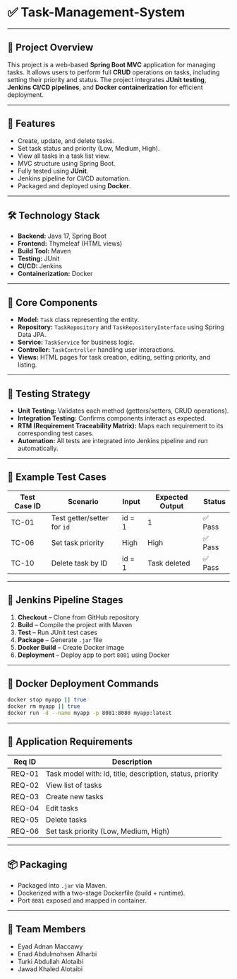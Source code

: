 
# ✅ Task-Management-System


---

## 📌 Project Overview

This project is a web-based **Spring Boot MVC** application for managing tasks. It allows users to perform full **CRUD** operations on tasks, including setting their priority and status. The project integrates **JUnit testing**, **Jenkins CI/CD pipelines**, and **Docker containerization** for efficient deployment.

---

## 🧩 Features

- Create, update, and delete tasks.
- Set task status and priority (Low, Medium, High).
- View all tasks in a task list view.
- MVC structure using Spring Boot.
- Fully tested using **JUnit**.
- Jenkins pipeline for CI/CD automation.
- Packaged and deployed using **Docker**.

---

## 🛠️ Technology Stack

- **Backend:** Java 17, Spring Boot
- **Frontend:** Thymeleaf (HTML views)
- **Build Tool:** Maven
- **Testing:** JUnit
- **CI/CD:** Jenkins
- **Containerization:** Docker

---

## 📂 Core Components

- **Model:** `Task` class representing the entity.
- **Repository:** `TaskRepository` and `TaskRepositoryInterface` using Spring Data JPA.
- **Service:** `TaskService` for business logic.
- **Controller:** `TaskController` handling user interactions.
- **Views:** HTML pages for task creation, editing, setting priority, and listing.

---

## 🧪 Testing Strategy

- **Unit Testing:** Validates each method (getters/setters, CRUD operations).
- **Integration Testing:** Confirms components interact as expected.
- **RTM (Requirement Traceability Matrix):** Maps each requirement to its corresponding test cases.
- **Automation:** All tests are integrated into Jenkins pipeline and run automatically.

---

## 🧬 Example Test Cases

| Test Case ID | Scenario | Input | Expected Output | Status |
|--------------|----------|--------|------------------|--------|
| TC-01 | Test getter/setter for `id` | id = 1 | 1 | ✅ Pass |
| TC-06 | Set task priority | High | High | ✅ Pass |
| TC-10 | Delete task by ID | id = 1 | Task deleted | ✅ Pass |

---

## 🔁 Jenkins Pipeline Stages

1. **Checkout** – Clone from GitHub repository  
2. **Build** – Compile the project with Maven  
3. **Test** – Run JUnit test cases  
4. **Package** – Generate `.jar` file  
5. **Docker Build** – Create Docker image  
6. **Deployment** – Deploy app to port `8081` using Docker

---

## 🐳 Docker Deployment Commands

```bash
docker stop myapp || true
docker rm myapp || true
docker run -d --name myapp -p 8081:8080 myapp:latest
```

---

## 📌 Application Requirements

| Req ID | Description |
|--------|-------------|
| REQ-01 | Task model with: id, title, description, status, priority |
| REQ-02 | View list of tasks |
| REQ-03 | Create new tasks |
| REQ-04 | Edit tasks |
| REQ-05 | Delete tasks |
| REQ-06 | Set task priority (Low, Medium, High) |

---

## 📦 Packaging

- Packaged into `.jar` via Maven.
- Dockerized with a two-stage Dockerfile (build + runtime).
- Port `8081` exposed and mapped in container.

---

## 👥 Team Members

- Eyad Adnan Maccawy
- Enad Abdulmohsen Alharbi
- Turki Abdullah Alotaibi
- Jawad Khaled Alotaibi
